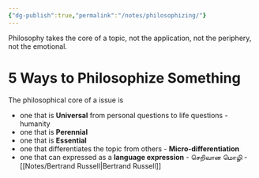 ```yaml
---
{"dg-publish":true,"permalink":"/notes/philosophizing/"}
---
```



Philosophy takes the core of a topic, not the application, not the periphery, not the emotional. 

# 5 Ways to Philosophize Something
The philosophical core of a issue is 
- one that is **Universal**
	from personal questions to life questions - humanity 
- one that is **Perennial** 
- one that is **Essential**
- one that differentiates the topic from others - **Micro-differentiation** 
- one that can expressed as a **language expression** - செறிவான மொழி - [[Notes/Bertrand Russell\|Bertrand Russell]] 
